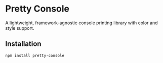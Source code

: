 # Pretty Console

A lightweight, framework-agnostic console printing library with color and style support.

## Installation
```bash
npm install pretty-console